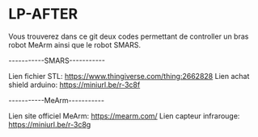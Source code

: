 # LP-AFTER

Vous trouverez dans ce git deux codes permettant de controller un bras robot MeArm ainsi que le robot SMARS.

-----------SMARS-----------

Lien fichier STL: https://www.thingiverse.com/thing:2662828
Lien achat shield arduino: https://miniurl.be/r-3c8f

-----------MeArm-----------

Lien site officiel MeArm: https://mearm.com/
Lien capteur infrarouge: https://miniurl.be/r-3c8g
